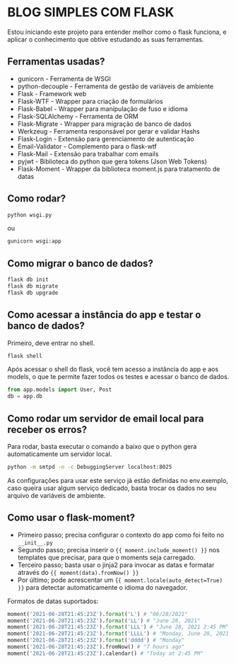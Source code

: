# BLOG SIMPLES COM FLASK

Estou iniciando este projeto para entender melhor como o flask funciona, e aplicar o conhecimento que obtive estudando as suas ferramentas.

## Ferramentas usadas?

- gunicorn - Ferramenta de WSGI
- python-decouple - Ferramenta de gestão de variáveis de ambiente
- Flask - Framework web
- Flask-WTF - Wrapper para criação de formulários
- Flask-Babel - Wrapper para manipulação de fuso e idioma
- Flask-SQLAlchemy - Ferramenta de ORM
- Flask-Migrate - Wrapper para migração de banco de dados
- Werkzeug - Ferramenta responsável por gerar e validar Hashs
- Flask-Login - Extensão para gerenciamento de autenticação
- Email-Validator - Complemento para o flask-wtf
- Flask-Mail - Extensão para trabalhar com emails
- pyjwt - Biblioteca do python que gera tokens (Json Web Tokens)
- Flask-Moment - Wrapper da biblioteca moment.js para tratamento de datas

## Como rodar?

```sh
python wsgi.py
```

ou

```sh
gunicorn wsgi:app
```

## Como migrar o banco de dados?

```sh
flask db init
flask db migrate
flask db upgrade
```

## Como acessar a instância do app e testar o banco de dados?

Primeiro, deve entrar no shell.

```sh
flask shell
```

Após acessar o shell do flask, você tem acesso a instância do app e aos models, o que te permite fazer todos os testes e acessar o banco de dados.

```py
from app.models import User, Post
db = app.db
```

## Como rodar um servidor de email local para receber os erros?

Para rodar, basta executar o comando a baixo que o python gera automaticamente um servidor local.

```sh
python -m smtpd -n -c DebuggingServer localhost:8025
```

As configurações para usar este serviço já estão definidas no env.exemplo, caso queira usar algum serviço dedicado, basta trocar os dados no seu arquivo de variáveis de ambiente.

## Como usar o flask-moment?

- Primeiro passo; precisa configurar o contexto do app como foi feito no ```__init__.py``` 
- Segundo passo; precisa inserir o ```{{ moment.include_moment() }}``` nos templates que precisar, para que o moments seja carregado.
- Terceiro passo; basta usar o jinja2 para invocar as datas e formatar através do ```{{ moment(data).fromNow() }}```
- Por último; pode acrescentar um ```{{ moment.locale(auto_detect=True) }}``` para detectar automaticamente o idioma do navegador.


Formatos de datas suportados:
```py
moment('2021-06-28T21:45:23Z').format('L') # "06/28/2021"
moment('2021-06-28T21:45:23Z').format('LL') # "June 28, 2021"
moment('2021-06-28T21:45:23Z').format('LLL') # "June 28, 2021 2:45 PM"
moment('2021-06-28T21:45:23Z').format('LLLL') # "Monday, June 28, 2021 2:45 PM"
moment('2021-06-28T21:45:23Z').format('dddd') # "Monday"
moment('2021-06-28T21:45:23Z').fromNow() # "7 hours ago"
moment('2021-06-28T21:45:23Z').calendar() # "Today at 2:45 PM"
```


